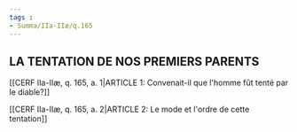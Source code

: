```yaml
---
tags : 
- Summa/IIa-IIæ/q.165
---
```


## LA TENTATION DE NOS PREMIERS PARENTS

[[CERF IIa-IIæ, q. 165, a. 1|ARTICLE 1: Convenait-il que l'homme fût tenté par le diable?]]

[[CERF IIa-IIæ, q. 165, a. 2|ARTICLE 2: Le mode et l'ordre de cette tentation]]

